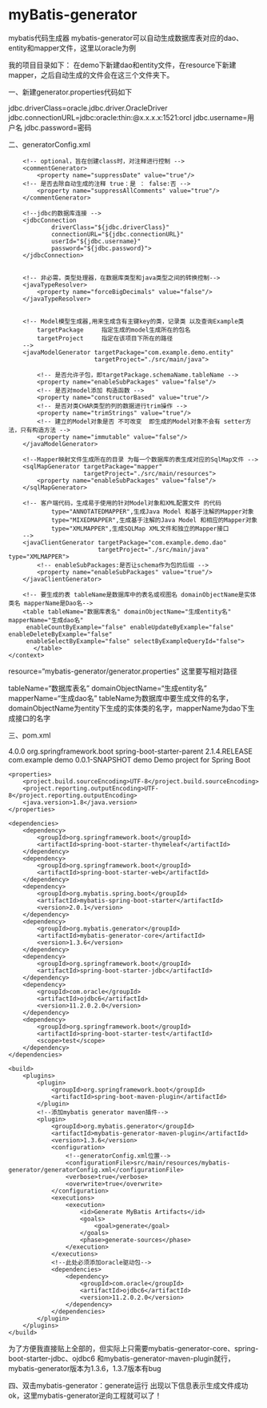 # myBatis-generator
mybatis代码生成器
mybatis-generator可以自动生成数据库表对应的dao、entity和mapper文件，这里以oracle为例

我的项目目录如下： 在demo下新建dao和entity文件，在resource下新建mapper，之后自动生成的文件会在这三个文件夹下。

一、新建generator.properties代码如下

jdbc.driverClass=oracle.jdbc.driver.OracleDriver
jdbc.connectionURL=jdbc:oracle:thin:@x.x.x.x:1521:orcl
jdbc.username=用户名
jdbc.password=密码

二、generatorConfig.xml
<?xml version="1.0" encoding="UTF-8"?>
<!DOCTYPE generatorConfiguration
        PUBLIC "-//mybatis.org//DTD MyBatis Generator Configuration 1.0//EN"
        "http://mybatis.org/dtd/mybatis-generator-config_1_0.dtd">

<generatorConfiguration>
    <!--导入属性配置-->
    <properties resource="mybatis-generator/generator.properties"></properties>  
    <context id="default" targetRuntime="MyBatis3">

        <!-- optional，旨在创建class时，对注释进行控制 -->
        <commentGenerator>
            <property name="suppressDate" value="true"/>
        <!-- 是否去除自动生成的注释 true：是 ： false:否 -->
            <property name="suppressAllComments" value="true"/>
        </commentGenerator>

        <!--jdbc的数据库连接 -->
        <jdbcConnection
                driverClass="${jdbc.driverClass}"
                connectionURL="${jdbc.connectionURL}"
                userId="${jdbc.username}"
                password="${jdbc.password}">
        </jdbcConnection>


        <!-- 非必需，类型处理器，在数据库类型和java类型之间的转换控制-->
        <javaTypeResolver>
            <property name="forceBigDecimals" value="false"/>
        </javaTypeResolver>


        <!-- Model模型生成器,用来生成含有主键key的类，记录类 以及查询Example类
            targetPackage     指定生成的model生成所在的包名
            targetProject     指定在该项目下所在的路径
        -->
        <javaModelGenerator targetPackage="com.example.demo.entity"
                            targetProject="./src/main/java">

            <!-- 是否允许子包，即targetPackage.schemaName.tableName -->
            <property name="enableSubPackages" value="false"/>
            <!-- 是否对model添加 构造函数 -->
            <property name="constructorBased" value="true"/>
            <!-- 是否对类CHAR类型的列的数据进行trim操作 -->
            <property name="trimStrings" value="true"/>
            <!-- 建立的Model对象是否 不可改变  即生成的Model对象不会有 setter方法，只有构造方法 -->
            <property name="immutable" value="false"/>
        </javaModelGenerator>

        <!--Mapper映射文件生成所在的目录 为每一个数据库的表生成对应的SqlMap文件 -->
        <sqlMapGenerator targetPackage="mapper"
                         targetProject="./src/main/resources">
            <property name="enableSubPackages" value="false"/>
        </sqlMapGenerator>

        <!-- 客户端代码，生成易于使用的针对Model对象和XML配置文件 的代码
                type="ANNOTATEDMAPPER",生成Java Model 和基于注解的Mapper对象
                type="MIXEDMAPPER",生成基于注解的Java Model 和相应的Mapper对象
                type="XMLMAPPER",生成SQLMap XML文件和独立的Mapper接口
        -->
        <javaClientGenerator targetPackage="com.example.demo.dao"
                             targetProject="./src/main/java" type="XMLMAPPER">
            <!-- enableSubPackages:是否让schema作为包的后缀 -->
            <property name="enableSubPackages" value="true"/>
        </javaClientGenerator>

        <!-- 要生成的表 tableName是数据库中的表名或视图名 domainObjectName是实体类名 mapperName是Dao名-->
        <table tableName="数据库表名" domainObjectName="生成entity名"  mapperName="生成dao名"
         enableCountByExample="false" enableUpdateByExample="false" enableDeleteByExample="false"
         enableSelectByExample="false" selectByExampleQueryId="false">
           </table>
    </context>
</generatorConfiguration>
resource=“mybatis-generator/generator.properties” 这里要写相对路径

tableName=“数据库表名” domainObjectName=“生成entity名” mapperName=“生成dao名” tableName为数据库中要生成文件的名字，domainObjectName为entity下生成的实体类的名字，mapperName为dao下生成接口的名字

三、pom.xml
<?xml version="1.0" encoding="UTF-8"?>
<project xmlns="http://maven.apache.org/POM/4.0.0" xmlns:xsi="http://www.w3.org/2001/XMLSchema-instance"
	xsi:schemaLocation="http://maven.apache.org/POM/4.0.0 http://maven.apache.org/xsd/maven-4.0.0.xsd">
	<modelVersion>4.0.0</modelVersion>
	<parent>
		<groupId>org.springframework.boot</groupId>
		<artifactId>spring-boot-starter-parent</artifactId>
		<version>2.1.4.RELEASE</version>
		<relativePath/> <!-- lookup parent from repository -->
	</parent>
	<groupId>com.example</groupId>
	<artifactId>demo</artifactId>
	<version>0.0.1-SNAPSHOT</version>
	<name>demo</name>
	<description>Demo project for Spring Boot</description>

	<properties>
		<project.build.sourceEncoding>UTF-8</project.build.sourceEncoding>
		<project.reporting.outputEncoding>UTF-8</project.reporting.outputEncoding>
		<java.version>1.8</java.version>
	</properties>

	<dependencies>
		<dependency>
			<groupId>org.springframework.boot</groupId>
			<artifactId>spring-boot-starter-thymeleaf</artifactId>
		</dependency>
		<dependency>
			<groupId>org.springframework.boot</groupId>
			<artifactId>spring-boot-starter-web</artifactId>
		</dependency>
		<dependency>
			<groupId>org.mybatis.spring.boot</groupId>
			<artifactId>mybatis-spring-boot-starter</artifactId>
			<version>2.0.1</version>
		</dependency>
		<dependency>
			<groupId>org.mybatis.generator</groupId>
			<artifactId>mybatis-generator-core</artifactId>
			<version>1.3.6</version>
		</dependency>
		<dependency>
			<groupId>org.springframework.boot</groupId>
			<artifactId>spring-boot-starter-jdbc</artifactId>
		</dependency>
		<dependency>
			<groupId>com.oracle</groupId>
			<artifactId>ojdbc6</artifactId>
			<version>11.2.0.2.0</version>
		</dependency>
		<dependency>
			<groupId>org.springframework.boot</groupId>
			<artifactId>spring-boot-starter-test</artifactId>
			<scope>test</scope>
		</dependency>
	</dependencies>

	<build>
		<plugins>
			<plugin>
				<groupId>org.springframework.boot</groupId>
				<artifactId>spring-boot-maven-plugin</artifactId>
			</plugin>
			<!--添加mybatis generator maven插件-->
			<plugin>
				<groupId>org.mybatis.generator</groupId>
				<artifactId>mybatis-generator-maven-plugin</artifactId>
				<version>1.3.6</version>
				<configuration>
					<!--generatorConfig.xml位置-->
					<configurationFile>src/main/resources/mybatis-generator/generatorConfig.xml</configurationFile>
					<verbose>true</verbose>
					<overwrite>true</overwrite>
				</configuration>
				<executions>
					<execution>
						<id>Generate MyBatis Artifacts</id>
						<goals>
							<goal>generate</goal>
						</goals>
						<phase>generate-sources</phase>
					</execution>
				</executions>
				<!--此处必须添加oracle驱动包-->
				<dependencies>
					<dependency>
						<groupId>com.oracle</groupId>
						<artifactId>ojdbc6</artifactId>
						<version>11.2.0.2.0</version>
					</dependency>
				</dependencies>
			</plugin>
		</plugins>
	</build>
</project>

为了方便我直接贴上全部的，但实际上只需要mybatis-generator-core、spring-boot-starter-jdbc、ojdbc6 和mybatis-generator-maven-plugin就行，mybatis-generator版本为1.3.6，1.3.7版本有bug

四、双击mybatis-generator：generate运行
出现以下信息表示生成文件成功 ok，这里mybatis-generator逆向工程就可以了！
